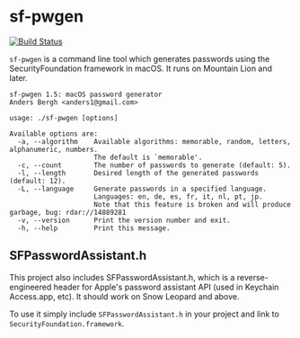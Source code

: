 # sf-pwgen
[![Build Status](https://travis-ci.org/anders/pwgen.svg?branch=master)](https://travis-ci.org/anders/pwgen)

`sf-pwgen` is a command line tool which generates passwords using the
SecurityFoundation framework in macOS. It runs on Mountain Lion and later.

    sf-pwgen 1.5: macOS password generator
    Anders Bergh <anders1@gmail.com>

    usage: ./sf-pwgen [options]

    Available options are:
      -a, --algorithm    Available algorithms: memorable, random, letters, alphanumeric, numbers.
                         The default is `memorable'.
      -c, --count        The number of passwords to generate (default: 5).
      -l, --length       Desired length of the generated passwords (default: 12).
      -L, --language     Generate passwords in a specified language.
                         Languages: en, de, es, fr, it, nl, pt, jp.
                         Note that this feature is broken and will produce garbage, bug: rdar://14889281
      -v, --version      Print the version number and exit.
      -h, --help         Print this message.


## SFPasswordAssistant.h
This project also includes SFPasswordAssistant.h, which is a
reverse-engineered header for Apple's password assistant API
(used in Keychain Access.app, etc). It should work on Snow Leopard
and above.

To use it simply include `SFPasswordAssistant.h` in your project
and link to `SecurityFoundation.framework`.
